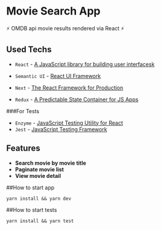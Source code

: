 # Movie Search App

⚡️ OMDB api movie results rendered via React ⚡️

## Used Techs

- `React` - [A JavaScript library for building user interfacesk](https://reactjs.org/)

- `Semantic UI` - [React UI Framework](https://react.semantic-ui.com/)

- `Next` - [The React Framework for Production](https://nextjs.org/)

- `Redux` - [A Predictable State Container for JS Apps](https://redux.js.org/)

###For Tests
- `Enzyme` - [JavaScript Testing Utility for React](https://enzymejs.github.io/enzyme/)
- `Jest` - [JavaScript Testing Framework](https://jestjs.io/)

## Features
- **Search movie by movie title**
- **Paginate movie list**
- **View movie detail**

##How to start app

````shell
yarn install && yarn dev
````

##How to start tests
````shell
yarn install && yarn test
````

